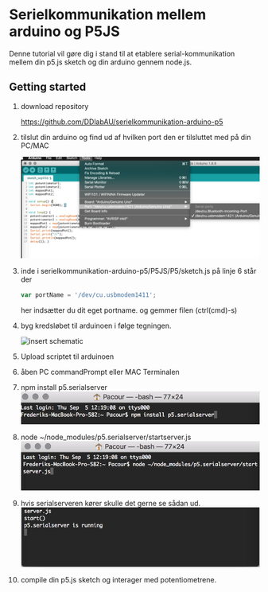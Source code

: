 # Serielkommunikation mellem arduino og P5JS

Denne tutorial vil gøre dig i stand til at etablere serial-kommunikation mellem din p5.js sketch og din arduino gennem node.js.

## Getting started

1. download  repository 

   https://github.com/DDlabAU/serielkommunikation-arduino-p5

2. tilslut din arduino og find ud af hvilken port den er tilsluttet med på din PC/MAC

   ![arduport](https://github.com/DDlabAU/serielkommunikation-arduino-p5/blob/master/P5JS/media/arduino%20port%20name.png)

3. inde i serielkommunikation-arduino-p5/P5JS/P5/sketch.js på linje 6 står der 

   ```javascript
   var portName = '/dev/cu.usbmodem1411';
   ```

   her indsætter du dit eget portname. og gemmer filen (ctrl(cmd)-s)

4. byg kredsløbet til arduinoen i følge tegningen. 

   ![insert schematic](https://github.com/DDlabAU/serielkommunikation-arduino-p5/blob/master/P5JS/media/arduino%20kredsl%C3%B8b.png)

5. Upload scriptet til arduinoen

6. åben PC commandPrompt eller MAC Terminalen

7. npm install p5.serialserver
![install serialserver](https://github.com/DDlabAU/serielkommunikation-arduino-p5/blob/master/P5JS/media/npm%20install.png)

8. node ~/node_modules/p5.serialserver/startserver.js
![node start server](https://github.com/DDlabAU/serielkommunikation-arduino-p5/blob/master/P5JS/media/node%20start%20server.png)

9. hvis serialserveren kører skulle det gerne se sådan ud.
![server is running](https://github.com/DDlabAU/serielkommunikation-arduino-p5/blob/master/P5JS/media/server%20is%20running.png)
10. compile din p5.js sketch og interager med potentiometrene.

